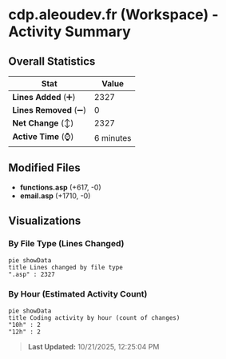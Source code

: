 # cdp.aleoudev.fr (Workspace) - Activity Summary 

## Overall Statistics

| Stat                   | Value                                                             |
| ---------------------- | ----------------------------------------------------------------- |
| **Lines Added** (➕)   | 2327                                          |
| **Lines Removed** (➖) | 0                                        |
| **Net Change** (↕)    | 2327                |
| **Active Time** (⌚)   | 6 minutes |


## Modified Files
- **functions.asp** (+617, -0)
- **email.asp** (+1710, -0)

## Visualizations

### By File Type (Lines Changed)

```mermaid
pie showData
title Lines changed by file type
".asp" : 2327
```

### By Hour (Estimated Activity Count)

```mermaid
pie showData
title Coding activity by hour (count of changes)
"10h" : 2
"12h" : 2
```


> **Last Updated:** 10/21/2025, 12:25:04 PM